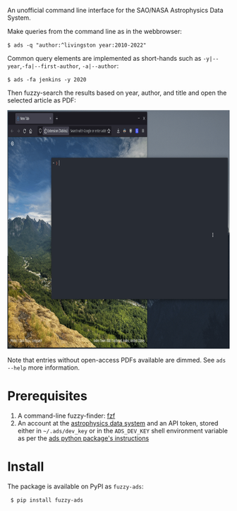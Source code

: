An unofficial command line interface for the SAO/NASA Astrophysics Data System.

Make queries from the command line as in the webbrowser:

    $ ads -q "author:^livingston year:2010-2022"
 
Common query elements are implemented as short-hands such as `-y|--year`,`-fa|--first-author`, `-a|--author`:

    $ ads -fa jenkins -y 2020


Then fuzzy-search the results based on year, author, and title and open the selected article as PDF:

<img src="https://github.com/maxmahlke/ads-cli/blob/main/gfx/fuzzy_ads_preview.gif?raw=true" width="900" height="540"/>

Note that entries without open-access PDFs available are dimmed. 
See `ads --help` more information.

# Prerequisites

1. A command-line fuzzy-finder: [fzf](https://github.com/junegunn/fzf)
2. An account at the [astrophysics data system](https://ui.adsabs.harvard.edu/) and an API token, stored either in `~/.ads/dev_key` or in the `ADS_DEV_KEY` shell environment variable as per the [ads python package's instructions](https://ads.readthedocs.io/en/latest/#getting-started)

# Install

The package is available on PyPI as `fuzzy-ads`:

     $ pip install fuzzy-ads
